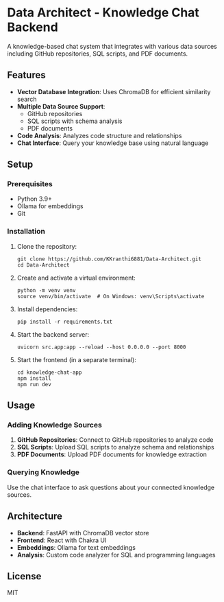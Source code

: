 # Data Architect - Knowledge Chat Backend

A knowledge-based chat system that integrates with various data sources including GitHub repositories, SQL scripts, and PDF documents.

## Features

- **Vector Database Integration**: Uses ChromaDB for efficient similarity search
- **Multiple Data Source Support**: 
  - GitHub repositories
  - SQL scripts with schema analysis
  - PDF documents
- **Code Analysis**: Analyzes code structure and relationships
- **Chat Interface**: Query your knowledge base using natural language

## Setup

### Prerequisites

- Python 3.9+
- Ollama for embeddings
- Git

### Installation

1. Clone the repository:
   ```
   git clone https://github.com/KKranthi6881/Data-Architect.git
   cd Data-Architect
   ```

2. Create and activate a virtual environment:
   ```
   python -m venv venv
   source venv/bin/activate  # On Windows: venv\Scripts\activate
   ```

3. Install dependencies:
   ```
   pip install -r requirements.txt
   ```

4. Start the backend server:
   ```
   uvicorn src.app:app --reload --host 0.0.0.0 --port 8000
   ```

5. Start the frontend (in a separate terminal):
   ```
   cd knowledge-chat-app
   npm install
   npm run dev
   ```

## Usage

### Adding Knowledge Sources

1. **GitHub Repositories**: Connect to GitHub repositories to analyze code
2. **SQL Scripts**: Upload SQL scripts to analyze schema and relationships
3. **PDF Documents**: Upload PDF documents for knowledge extraction

### Querying Knowledge

Use the chat interface to ask questions about your connected knowledge sources.

## Architecture

- **Backend**: FastAPI with ChromaDB vector store
- **Frontend**: React with Chakra UI
- **Embeddings**: Ollama for text embeddings
- **Analysis**: Custom code analyzer for SQL and programming languages

## License

MIT 